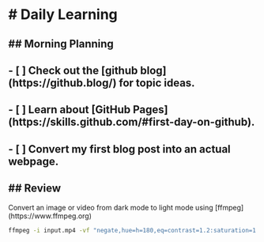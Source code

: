 <h1># Daily Learning</h1>
<h2>## Morning Planning</h2>
<h2>- [ ] Check out the [github blog](https://github.blog/) for topic ideas.</h2>
<h2>- [ ] Learn about [GitHub Pages](https://skills.github.com/#first-day-on-github).</h2>
<h2>- [ ] Convert my first blog post into an actual webpage.</h2>
<h2>## Review</h2>  
Convert an image or video from dark mode to light mode using [ffmpeg](https://www.ffmpeg.org)

```bash
ffmpeg -i input.mp4 -vf "negate,hue=h=180,eq=contrast=1.2:saturation=1.1" output.mp4
```
